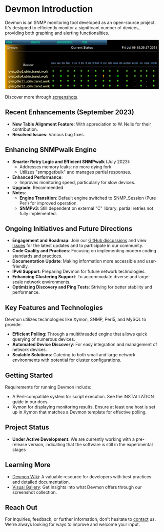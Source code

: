 <!DOCTYPE markdown>
# Devmon Introduction

Devmon is an SNMP monitoring tool developed as an open-source project. It's designed to efficiently monitor a significant number of devices, providing both graphing and alerting functionalities.

![Devmon's Current Overview](devmon_current_status.png)

Discover more through [screenshots](https://wiki.ubiquitous-network.ch/doku.php?id=en:devmon:screenshots).

## Recent Enhancements (September 2023)
- **New Table Alignment Feature**: With appreciation to W. Nelis for their contribution.
- **Resolved Issues**: Various bug fixes.

## Enhancing SNMPwalk Engine

- **Smarter Retry Logic and Efficient SNMPwalk** (July 2023):
  - Addresses memory leaks: no more dying fork
  - Utilizes "snmpgetbulk" and manages partial responses.
- **Enhanced Performance**:
  - Improves monitoring speed, particularly for slow devices.
- **Upgrade**: Recommended 
- **Notes**:
  - **Engine Transition**: Default engine switched to SNMP_Session (Pure Perl) for improved operation.
  - **SNMPv3**: Still dependent on external "C" library; partial retries not fully implemented.

## Ongoing Initiatives and Future Directions
- **Engagement and Roadmap**: Join our [GitHub discussions](https://github.com/bonomani/devmon/discussions) and view [issues](https://github.com/bonomani/devmon/issues) for the latest updates and to participate in our community.
- **Code Quality and Practices**: Focusing on implementing modern coding standards and practices.
- **Documentation Update**: Making information more accessible and user-friendly.
- **IPv6 Support**: Preparing Devmon for future network technologies.
- **Enhancing Clustering Support**: To accommodate diverse and large-scale network environments.
- **Optimizing Discovery and Ping Tests**: Striving for better stability and performance.

## Key Features and Technologies
Devmon utilizes technologies like Xymon, SNMP, Perl5, and MySQL to provide:
- **Efficient Polling**: Through a multithreaded engine that allows quick querying of numerous devices.
- **Automated Device Discovery**: For easy integration and management of network devices.
- **Scalable Solutions**: Catering to both small and large network environments with potential for cluster configurations.

## Getting Started
Requirements for running Devmon include:
- A Perl-compatible system for script execution. See the INSTALLATION guide in our docs.
- Xymon for displaying monitoring results. Ensure at least one host is set up in Xymon that matches a Devmon template for effective polling.

## Project Status
- **Under Active Development**: We are currently working with a pre-release version, indicating that the software is still in the experimental stages

## Learning More
- [Devmon Wiki](http://wiki.ubiquitous-network.ch/doku.php?id=en:devmon): A valuable resource for developers with best practices and detailed documentation.
- [Visual Gallery](https://wiki.ubiquitous-network.ch/doku.php?id=en:devmon:screenshots): Get insights into what Devmon offers through our screenshot collection.

## Reach Out
For inquiries, feedback, or further information, don't hesitate to [contact](https://ubiquitous-network.ch/contact/) us. We're always looking for ways to improve and welcome your input.
```
